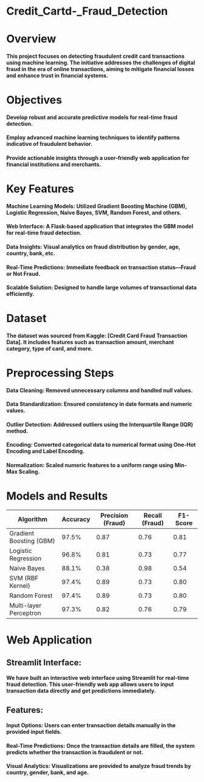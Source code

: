 # Credit_Cartd-_Fraud_Detection
# Overview
#### This project focuses on detecting fraudulent credit card transactions using machine learning. The initiative addresses the challenges of digital fraud in the era of online transactions, aiming to mitigate financial losses and enhance trust in financial systems.

# Objectives
#### Develop robust and accurate predictive models for real-time fraud detection.
#### Employ advanced machine learning techniques to identify patterns indicative of fraudulent behavior.
#### Provide actionable insights through a user-friendly web application for financial institutions and merchants.

# Key Features
#### Machine Learning Models: Utilized Gradient Boosting Machine (GBM), Logistic Regression, Naive Bayes, SVM, Random Forest, and others.
#### Web Interface: A Flask-based application that integrates the GBM model for real-time fraud detection.
#### Data Insights: Visual analytics on fraud distribution by gender, age, country, bank, etc.
#### Real-Time Predictions: Immediate feedback on transaction status—Fraud or Not Fraud.
#### Scalable Solution: Designed to handle large volumes of transactional data efficiently.

# Dataset
#### The dataset was sourced from Kaggle: [Credit Card Fraud Transaction Data]. It includes features such as transaction amount, merchant category, type of card, and more.

# Preprocessing Steps
#### Data Cleaning: Removed unnecessary columns and handled null values.
#### Data Standardization: Ensured consistency in date formats and numeric values.
#### Outlier Detection: Addressed outliers using the Interquartile Range (IQR) method.
#### Encoding: Converted categorical data to numerical format using One-Hot Encoding and Label Encoding.
#### Normalization: Scaled numeric features to a uniform range using Min-Max Scaling.

# Models and Results
| **Algorithm**           | **Accuracy** | **Precision (Fraud)** | **Recall (Fraud)** | **F1-Score** |
|-------------------------|--------------|------------------------|--------------------|--------------|
| Gradient Boosting (GBM) | 97.5%        | 0.87                   | 0.76               | 0.81         |
| Logistic Regression     | 96.8%        | 0.81                   | 0.73               | 0.77         |
| Naive Bayes             | 88.1%        | 0.38                   | 0.98               | 0.54         |
| SVM (RBF Kernel)        | 97.4%        | 0.89                   | 0.73               | 0.80         |
| Random Forest           | 97.4%        | 0.89                   | 0.73               | 0.80         |
| Multi-layer Perceptron  | 97.3%        | 0.82                   | 0.76               | 0.79         |

# Web Application
## Streamlit Interface:
#### We have built an interactive web interface using Streamlit for real-time fraud detection. This user-friendly web app allows users to input transaction data directly and get predictions immediately.

## Features:
#### Input Options: Users can enter transaction details manually in the provided input fields.
#### Real-Time Predictions: Once the transaction details are filled, the system predicts whether the transaction is fraudulent or not.
#### Visual Analytics: Visualizations are provided to analyze fraud trends by country, gender, bank, and age.
